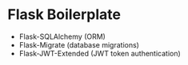 # Flask Boilerplate

- Flask-SQLAlchemy (ORM)
- Flask-Migrate (database migrations)
- Flask-JWT-Extended (JWT token authentication)